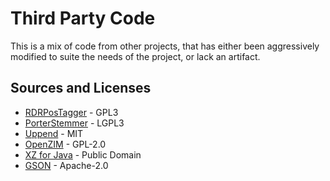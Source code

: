 # Third Party Code

This is a mix of code from other projects, that has either been aggressively modified to suite the needs of the project,
or lack an artifact.

## Sources and Licenses
* [RDRPosTagger](https://github.com/datquocnguyen/RDRPOSTagger) - GPL3
* [PorterStemmer](https://github.com/caarmen/porter-stemmer) - LGPL3
* [Uppend](https://github.com/upserve/uppend) - MIT
* [OpenZIM](https://github.com/openzim/libzim) - GPL-2.0
* [XZ for Java](https://tukaani.org/xz/) - Public Domain
* [GSON](https://github.com/google/gson) - Apache-2.0